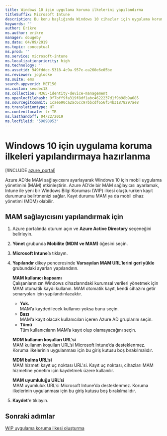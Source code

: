 ```yaml
---
title: Windows 10 için uygulama koruma ilkelerini yapılandırma
titleSuffix: Microsoft Intune
description: Bu konu başlığında Windows 10 cihazlar için uygulama koruma ilkelerini (APP) yapılandırma adımları anlatılmaktadır.
keywords: ''
author: Erikre
ms.author: erikre
manager: dougeby
ms.date: 04/09/2019
ms.topic: conceptual
ms.prod: ''
ms.service: microsoft-intune
ms.localizationpriority: high
ms.technology: ''
ms.assetid: 949fddec-5318-4c9a-957e-ea260e6e05be
ms.reviewer: joglocke
ms.suite: ems
search.appverid: MET150
ms.custom: seodec18
ms.collection: M365-identity-device-management
ms.openlocfilehash: 9f7bff9fa319f8df1abc4622237d1f9b98b9a685
ms.sourcegitcommit: 1cae690ca2ac6cc97bbcdf656f54b31878297ae8
ms.translationtype: HT
ms.contentlocale: tr-TR
ms.lasthandoff: 04/22/2019
ms.locfileid: "59898953"
---
```

# <a name="get-ready-to-configure-app-protection-policies-for-windows-10"></a>Windows 10 için uygulama koruma ilkeleri yapılandırmaya hazırlanma 

[!INCLUDE [azure_portal](./includes/azure_portal.md)]

Azure AD’de MAM sağlayıcısını ayarlayarak Windows 10 için mobil uygulama yönetimini (MAM) etkinleştirin. Azure AD’de bir MAM sağlayıcısı ayarlamak, Intune ile yeni bir Windows Bilgi Koruması (WIP) ilkesi oluştururken kayıt durumunu belirtmenizi sağlar. Kayıt durumu MAM ya da mobil cihaz yönetimi (MDM) olabilir.

## <a name="to-configure-the-mam-provider"></a>MAM sağlayıcısını yapılandırmak için

1. Azure portalında oturum açın ve **Azure Active Directory** seçeneğini belirleyin.

2. **Yönet** grubunda **Mobilite (MDM ve MAM)** öğesini seçin.

3. **Microsoft Intune**’a tıklayın.

4. **Yapılandır** dikey penceresinde **Varsayılan MAM URL’lerini geri yükle** grubundaki ayarları yapılandırın.

   **MAM kullanıcı kapsamı**  
   Çalışanlarınızın Windows cihazlarındaki kurumsal verileri yönetmek için MAM otomatik kaydı kullanın. MAM otomatik kayıt, kendi cihazını getir senaryoları için yapılandırılacaktır.<ul><li>**Yok.**<br>MAM’a kaydedilecek kullanıcı yoksa bunu seçin.</li><li>**Bazı**<br>MAM’a kayıt olacak kullanıcıları içeren Azure AD gruplarını seçin.</li><li>**Tümü**<br>Tüm kullanıcıların MAM’a kayıt olup olamayacağını seçin.</li></ul>

   **MDM kullanım koşulları URL’si**  
   MAM kullanım koşulları URL’si Microsoft Intune’da desteklenmez. Koruma ilkelerinin uygulanması için bu giriş kutusu boş bırakılmalıdır.

   **MDM bulma URL’si**  
   MAM hizmeti kayıt uç noktası URL'si. Kayıt uç noktası, cihazları MAM hizmetine yönetim için kaydetmek üzere kullanılır.

   **MAM uyumluluğu URL’si**  
   MAM uyumluluk URL’si Microsoft Intune’da desteklenmez. Koruma ilkelerinin uygulanması için bu giriş kutusu boş bırakılmalıdır. 

5.  **Kaydet**'e tıklayın.

## <a name="next-steps"></a>Sonraki adımlar

[WIP uygulama koruma ilkesi oluşturma](windows-information-protection-policy-create.md)
